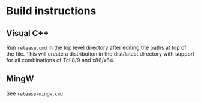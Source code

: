 # Build instructions

## Visual C++

Run `release.cmd` in the top level directory after editing the paths at
top of the file. This will create a distribution in the dist/latest directory
with support for all combinations of Tcl 8/9 and x86/x64.

## MingW

See `release-mingw.cmd`
